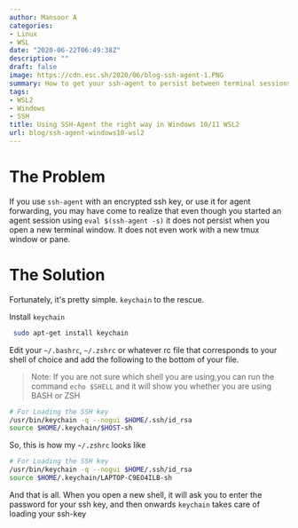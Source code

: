 ```yaml
---
author: Mansoor A
categories:
- Linux
- WSL
date: "2020-06-22T06:49:38Z"
description: ""
draft: false
image: https://cdn.esc.sh/2020/06/blog-ssh-agent-1.PNG
summary: How to get your ssh-agent to persist between terminal sessions - the reliable way
tags:
- WSL2
- Windows
- SSH
title: Using SSH-Agent the right way in Windows 10/11 WSL2
url: blog/ssh-agent-windows10-wsl2
---
```


# The Problem

If you use `ssh-agent` with an encrypted ssh key, or use it for agent forwarding, you may have come to realize that even though you started an agent session using `eval $(ssh-agent -s)` it does not persist when you open a new terminal window. It does not even work with a new tmux window or pane.

# The Solution

Fortunately, it's pretty simple. `keychain` to the rescue.

Install `keychain`

```bash
 sudo apt-get install keychain
```

Edit your `~/.bashrc`, `~/.zshrc` or  whatever rc file that corresponds to your shell of choice and add the following to the bottom of your file. 

> Note: If you are not sure which shell you are using,you can run the command `echo $SHELL`
> and it will show you whether you are using BASH or ZSH

```bash
# For Loading the SSH key
/usr/bin/keychain -q --nogui $HOME/.ssh/id_rsa
source $HOME/.keychain/$HOST-sh
```

So, this is how my `~/.zshrc` looks like

```bash
# For Loading the SSH key
/usr/bin/keychain -q --nogui $HOME/.ssh/id_rsa
source $HOME/.keychain/LAPTOP-C9EO4ILB-sh
```

And that is all. When you open a new shell, it will ask you to enter the password for your ssh key, and then onwards `keychain` takes care of loading your ssh-key
